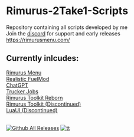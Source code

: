 # Rimurus-2Take1-Scripts
Repository containing all scripts developed by me <br>
Join the [discord](https://discord.gg/jD2TanwYTC) for support and early releases <br>
https://rimurusmenu.com/

## Currently inlcudes:
[Rimurus Menu](https://github.com/Rimmuru/Rimurus-2T1-Scripts/tree/main/Rimurus%20Scripts/Rimurus%20Menu)<br/>
[Realistic FuelMod](https://github.com/GoldenLys/FuelMod/releases)<br>
[ChatGPT](https://github.com/Rimmuru/Rimurus-2T1-Scripts/releases/tag/gpt1.0.2)<br/>
[Trucker Jobs](https://tenor.com/bKl31.gif)<br/>
[Rimurus Toolkit Reborn](https://github.com/Rimmuru/Rimurus-2T1-Scripts/blob/main/Rimurus%20Scripts/ToolkitReborn/RimurusToolkit%20Reborn%20Features.md)<br/>
[Rimurus Toolkit (Discontinued)](https://github.com/Rimmuru/Rimurus-2T1-Scripts/tree/main/Rimurus%20Scripts/Rimurus%20Toolkit)<br/>
[LuaUI (Discontinued)](https://github.com/Rimmuru/Rimurus-2T1-Scripts/tree/main/Rimurus%20Scripts/LuaUI)<br/><br>

[![Github All Releases](https://img.shields.io/github/downloads/Rimmuru/Rimurus-2T1-Scripts/total.svg)]()  [![tt](https://img.shields.io/github/stars/Rimmuru/Rimurus-2T1-Scripts?style=flat-square)]()

